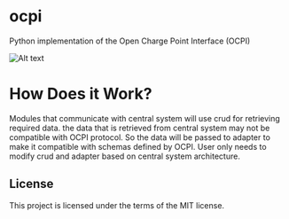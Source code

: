 # ocpi
Python implementation of the Open Charge Point Interface (OCPI)

![Alt text](https://github.com/TECHS-Technological-Solutions/ocpi/blob/main/OCPI.png "feature development roadmap")


# How Does it Work?
Modules that communicate with central system will use crud for retrieving required data. the data that is retrieved from central system may
not be compatible with OCPI protocol. So the data will be passed to adapter to make it compatible with schemas defined by OCPI. User only needs to
modify crud and adapter based on central system architecture.

## License

This project is licensed under the terms of the MIT license.